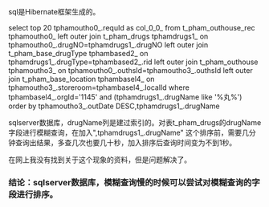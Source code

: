 
sql是Hibernate框架生成的。

select top 20 tphamoutho0_.requId as col_0_0_ from t_pham_outhouse_rec tphamoutho0_ left outer join t_pham_drugs tphamdrugs1_ on tphamoutho0_.drugNO=tphamdrugs1_.drugNO left outer join t_pham_base_drugType tphambased2_ on tphamdrugs1_.drugType=tphambased2_.rid left outer join t_pham_outhouse tphamoutho3_ on tphamoutho0_.outhsId=tphamoutho3_.outhsId left outer join t_pham_base_location tphambasel4_ on tphamoutho3_.storeroom=tphambasel4_.localId where tphambasel4_.orgId='1145' and (tphamdrugs1_.drugName like '%丸%') order by tphamoutho3_.outDate DESC,tphamdrugs1_.drugName

sqlserver数据库，drugName列是建过索引的。对表t_pham_drugs的drugName字段进行模糊查询，在加入",tphamdrugs1_.drugName" 这个排序前，需要几分钟查询出结果，多查几次也要几十秒，加入排序后查询时间变为不到1秒。

在网上我没有找到关于这个现象的资料，但是问题解决了。

### 结论：sqlserver数据库，模糊查询慢的时候可以尝试对模糊查询的字段进行排序。
